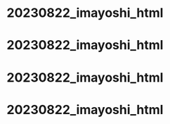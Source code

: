 
# 20230822_imayoshi_html
# 20230822_imayoshi_html
# 20230822_imayoshi_html
# 20230822_imayoshi_html
